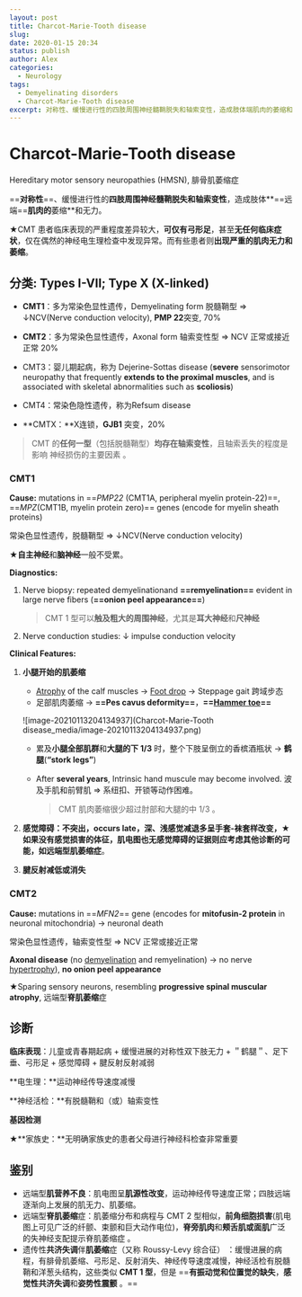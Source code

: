 ```yaml
---
layout: post
title: Charcot-Marie-Tooth disease
slug: 
date: 2020-01-15 20:34
status: publish
author: Alex
categories: 
  - Neurology
tags: 
  - Demyelinating disorders
  - Charcot-Marie-Tooth disease
excerpt: 对称性、缓慢进行性的四肢周围神经髓鞘脱失和轴索变性，造成肢体端肌肉的萎缩和无力。
---
```


# Charcot-Marie-Tooth disease

Hereditary motor sensory neuropathies (HMSN), 腓骨肌萎缩症

==**对称性**==、缓慢进行性的**四肢周围神经髓鞘脱失和轴索变性**，造成肢体**==远端==**肌肉的**萎缩**和无力。

★CMT 患者临床表现的严重程度差异较大，**可仅有弓形足**，甚至**无任何临床症状**，仅在偶然的神经电生理检查中发现异常。而有些患者则**出现严重的肌肉无力和萎缩**。

## 分类: Types I-VII; Type X (X-linked)

- **CMT1**：多为常染色显性遗传，Demyelinating form 脱髓鞘型 => ↓NCV(Nerve conduction velocity), **PMP 22**突变, 70%

- **CMT2**：多为常染色显性遗传，Axonal form 轴索变性型 => NCV 正常或接近正常 20%
- CMT3：婴儿期起病，称为 Dejerine-Sottas disease (**severe** sensorimotor neuropathy that frequently **extends to the proximal muscles**, and is associated with skeletal abnormalities such as **scoliosis**)

- CMT4：常染色隐性遗传，称为Refsum disease
- **CMTX：**X连锁，**GJB1** 突变，20%

> CMT 的**任何一型**（包括脱髓鞘型）**均存在轴索变性**，且轴索丢失的程度是影响 神经损伤的主要因素 。 

### CMT1

**Cause:** mutations in ==*PMP22* (CMT1A, peripheral myelin protein-22)==, ==*MPZ*(CMT1B, myelin protein zero)== genes (encode for myelin sheath proteins)

常染色显性遗传，脱髓鞘型 => ↓NCV(Nerve conduction velocity)

★**自主神经**和**脑神经**一般不受累。

**Diagnostics:** 

1. Nerve biopsy: repeated demyelinationand **==remyelination==** evident in large nerve fibers (**==onion peel appearance==**)

   > CMT 1 型可以**触及粗大的周围神经**，尤其是**耳大神经**和**尺神经**

2. Nerve conduction studies: ↓ impulse conduction velocity

**Clinical Features:** 

1. **小腿开始的肌萎缩**

   - [Atrophy](https://www.amboss.com/us/knowledge/Cellular_changes_and_adaptive_responses#Za78e93e8d8af6655bfa6f64569ad19e2) of the calf muscles -> [Foot drop](https://www.amboss.com/us/knowledge/Peripheral_nerve_injuries#Zbb2234eb409b82043629ee23dffb366e) -> Steppage gait 跨域步态
   - 足部肌肉萎缩 -> **==Pes cavus deformity==**，**==[Hammer toe](https://www.amboss.com/us/knowledge/Toe_deformities#Z1210a6f3cdf5cf727680095fc2325187)==**

   ![image-20210113204134937](Charcot-Marie-Tooth disease_media/image-20210113204134937.png)

   - 累及**小腿全部肌群**和**大腿的下 1/3** 时，整个下肢呈倒立的香槟酒瓶状 -> **鹤腿**(**“stork legs”**)

   - After **several years**, Intrinsic hand muscule may become involved. 波及手肌和前臂肌 => 系纽扣、开锁等动作困难。

     > CMT 肌肉萎缩很少超过肘部和大腿的中 1/3 。

2. **感觉障碍：**不突出，occurs late，深、浅感觉减退多呈手套-袜套样改变，★如果没有感觉损害的体征，肌电图也无感觉障碍的证据则应考虑其他诊断的可能，如**远端型肌萎缩症**。

3. **腱反射减低或消失**

### CMT2

**Cause:** mutations in ==*MFN2*== gene (encodes for **mitofusin-2 protein** in neuronal mitochondria) → neuronal death

常染色显性遗传，轴索变性型 => NCV 正常或接近正常

**Axonal disease** (no [demyelination](https://www.amboss.com/us/knowledge/Nerve_tissue,_synapses,_and_neurotransmitters#Z3989c89276a0b832011799ccd3e98f1e) and remyelination) → no nerve [hypertrophy](https://www.amboss.com/us/knowledge/Cellular_changes_and_adaptive_responses#Z2565f5179622b57d8e166369a90801a0)), **no onion peel appearance**

★Sparing sensory neurons, resembling **progressive spinal muscular atrophy**, 远端型**脊肌萎缩**症

## 诊断

**临床表现**：儿童或青春期起病 + 缓慢进展的对称性双下肢无力 + ＂鹤腿＂、足下垂、弓形足 + 感觉障碍 + 腱反射反射减弱

**电生理：**运动神经传导速度减慢

**神经活检：**有脱髓鞘和（或）轴索变性

**基因检测**

★**家族史：**无明确家族史的患者父母进行神经科检查非常重要

## 鉴别

- 远端型**肌营养不良**：肌电图呈**肌源性改变**，运动神经传导速度正常；四肢远端逐渐向上发展的肌无力、肌萎缩。
- 远端型**脊肌萎缩**症：肌萎缩分布和病程与 CMT 2 型相似，**前角细胞损害**(肌电图上可见广泛的纤颤、束颤和巨大动作电位)，**脊旁肌肉**和**颊舌肌或面肌**广泛的失神经支配提示脊肌萎缩症 。
- 遗传性**共济失调**伴**肌萎缩**症（又称 Roussy-Levy 综合征） ：缓慢进展的病程，有腓骨肌萎缩、弓形足、反射消失、神经传导速度减慢，神经活检有脱髓鞘和洋葱头结构，这些类似 **CMT 1 型**，但是 ==**有振动觉和位置觉的缺失**，**感觉性共济失调**和**姿势性震颤** 。==


